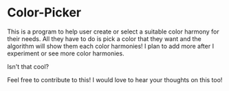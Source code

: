 # Color-Picker

This is a program to help user create or select a suitable color harmony for their needs. All they have to do is pick a color that they want and the algorithm will show them each color harmonies! I plan to add more after I experiment or see more color harmonies.

Isn't that cool? 

Feel free to contribute to this! I would love to hear your thoughts on this too! 